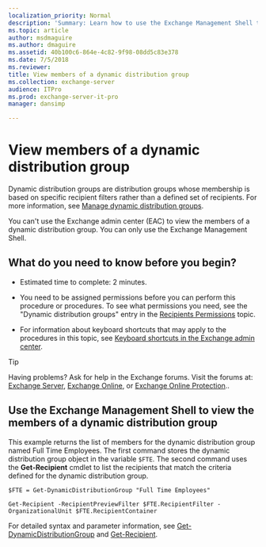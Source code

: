 ```yaml
---
localization_priority: Normal
description: 'Summary: Learn how to use the Exchange Management Shell to view dynamic distribution group membership.'
ms.topic: article
author: msdmaguire
ms.author: dmaguire
ms.assetid: 40b100c6-864e-4c82-9f98-08dd5c83e378
ms.date: 7/5/2018
ms.reviewer: 
title: View members of a dynamic distribution group
ms.collection: exchange-server
audience: ITPro
ms.prod: exchange-server-it-pro
manager: dansimp

---
```


# View members of a dynamic distribution group

Dynamic distribution groups are distribution groups whose membership is based on specific recipient filters rather than a defined set of recipients. For more information, see [Manage dynamic distribution groups](dynamic-distribution-groups.md).

You can't use the Exchange admin center (EAC) to view the members of a dynamic distribution group. You can only use the Exchange Management Shell.

## What do you need to know before you begin?

- Estimated time to complete: 2 minutes.

- You need to be assigned permissions before you can perform this procedure or procedures. To see what permissions you need, see the "Dynamic distribution groups" entry in the [Recipients Permissions](../../permissions/feature-permissions/recipient-permissions.md) topic.

- For information about keyboard shortcuts that may apply to the procedures in this topic, see [Keyboard shortcuts in the Exchange admin center](../../about-documentation/exchange-admin-center-keyboard-shortcuts.md).

> [!TIP]
> Having problems? Ask for help in the Exchange forums. Visit the forums at: [Exchange Server](https://go.microsoft.com/fwlink/p/?linkId=60612), [Exchange Online](https://go.microsoft.com/fwlink/p/?linkId=267542), or [Exchange Online Protection](https://go.microsoft.com/fwlink/p/?linkId=285351)..

## Use the Exchange Management Shell to view the members of a dynamic distribution group
<a name="Shell"> </a>

This example returns the list of members for the dynamic distribution group named Full Time Employees. The first command stores the dynamic distribution group object in the variable `$FTE`. The second command uses the **Get-Recipient** cmdlet to list the recipients that match the criteria defined for the dynamic distribution group.

```
$FTE = Get-DynamicDistributionGroup "Full Time Employees"
```

```
Get-Recipient -RecipientPreviewFilter $FTE.RecipientFilter -OrganizationalUnit $FTE.RecipientContainer
```

For detailed syntax and parameter information, see [Get-DynamicDistributionGroup](http://technet.microsoft.com/library/d97ee738-dfa1-464b-855a-4242e8065473.aspx) and [Get-Recipient](http://technet.microsoft.com/library/2ce6250f-0ad3-4b29-870c-e1d6e1e154bc.aspx).
